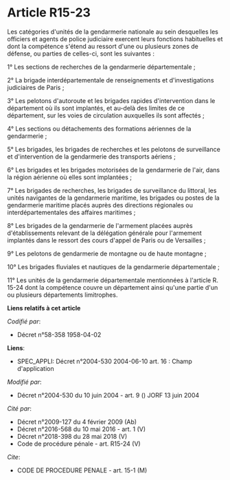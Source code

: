 # Article R15-23

Les catégories d'unités de la gendarmerie nationale au sein desquelles les officiers et agents de police judiciaire exercent
leurs fonctions habituelles et dont la compétence s'étend au ressort d'une ou plusieurs zones de défense, ou parties de
celles-ci, sont les suivantes :

1° Les sections de recherches de la gendarmerie départementale ;

2° La brigade interdépartementale de renseignements et d'investigations judiciaires de Paris ;

3° Les pelotons d'autoroute et les brigades rapides d'intervention dans le département où ils sont implantés, et au-delà des
limites de ce département, sur les voies de circulation auxquelles ils sont affectés ;

4° Les sections ou détachements des formations aériennes de la gendarmerie ;

5° Les brigades, les brigades de recherches et les pelotons de surveillance et d'intervention de la gendarmerie des
transports aériens ;

6° Les brigades et les brigades motorisées de la gendarmerie de l'air, dans la région aérienne où elles sont implantées ;

7° Les brigades de recherches, les brigades de surveillance du littoral, les unités navigantes de la gendarmerie maritime,
les brigades ou postes de la gendarmerie maritime placés auprès des directions régionales ou interdépartementales des
affaires maritimes ;

8° Les brigades de la gendarmerie de l'armement placées auprès d'établissements relevant de la délégation générale pour
l'armement implantés dans le ressort des cours d'appel de Paris ou de Versailles ;

9° Les pelotons de gendarmerie de montagne ou de haute montagne ;

10° Les brigades fluviales et nautiques de la gendarmerie départementale ;

11° Les unités de la gendarmerie départementale mentionnées à l'article R. 15-24 dont la compétence couvre un département
ainsi qu'une partie d'un ou plusieurs départements limitrophes.

**Liens relatifs à cet article**

_Codifié par_:

  - Décret n°58-358 1958-04-02

**Liens**:

  - SPEC_APPLI: Décret n°2004-530 2004-06-10 art. 16 : Champ d'application

_Modifié par_:

  - Décret n°2004-530 du 10 juin 2004 - art. 9 () JORF 13 juin 2004

_Cité par_:

  - Décret n°2009-127 du 4 février 2009 (Ab)
  - Décret n°2016-568 du 10 mai 2016 - art. 1 (V)
  - Décret n°2018-398 du 28 mai 2018 (V)
  - Code de procédure pénale - art. R15-24 (V)

_Cite_:

  - CODE DE PROCEDURE PENALE - art. 15-1 (M)
